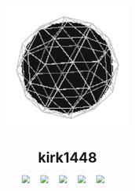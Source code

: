 <div align = "center"><img src = "https://github.com/kirk1448/kirk1448/blob/main/sphereg.gif" width = "250" height = "auto"></div>
<div align = "center"> <h1> kirk1448 </h1> </div>
<div align = "center"> 
	<img src = "https://img.shields.io/badge/figma-%23F24E1E.svg?style=for-the-badge&logo=figma&logoColor=white"> &emsp;
	<img src = "https://img.shields.io/badge/.NET-5C2D91?style=for-the-badge&logo=.net&logoColor=white"> &emsp;
	<img src = "https://img.shields.io/badge/c%23-%23239120.svg?style=for-the-badge&logo=csharp&logoColor=white"> &emsp;
	<img src = "https://img.shields.io/badge/python-3670A0?style=for-the-badge&logo=python&logoColor=white"> &emsp;
	<img src = "https://img.shields.io/badge/unity-%23000000.svg?style=for-the-badge&logo=unity&logoColor=white"> &emsp;
</div>